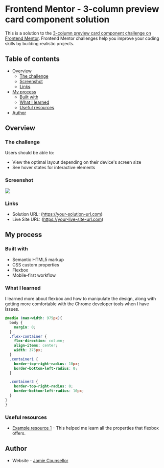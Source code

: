# Frontend Mentor - 3-column preview card component solution

This is a solution to the [3-column preview card component challenge on Frontend Mentor](https://www.frontendmentor.io/challenges/3column-preview-card-component-pH92eAR2-). Frontend Mentor challenges help you improve your coding skills by building realistic projects.

## Table of contents

- [Overview](#overview)
  - [The challenge](#the-challenge)
  - [Screenshot](#screenshot)
  - [Links](#links)
- [My process](#my-process)
  - [Built with](#built-with)
  - [What I learned](#what-i-learned)
  - [Useful resources](#useful-resources)
- [Author](#author)


## Overview

### The challenge

Users should be able to:

- View the optimal layout depending on their device's screen size
- See hover states for interactive elements

### Screenshot

![](images/Desktop_view.png)


### Links

- Solution URL: (https://your-solution-url.com)
- Live Site URL: (https://your-live-site-url.com)

## My process

### Built with

- Semantic HTML5 markup
- CSS custom properties
- Flexbox
- Mobile-first workflow

### What I learned

I learned more about flexbox and how to manipulate the design, along with getting more comfortable with the Chrome developer tools when I have issues.


```css
@media (max-width: 975px){
  body {
    margin: 0;
  }
  .flex-container {
    flex-direction: column;
    align-items: center;
    width: 375px;
  }
  .container1 {
    border-top-right-radius: 10px;
    border-bottom-left-radius: 0;
  }

  .container3 {
    border-top-right-radius: 0;
    border-bottom-left-radius: 10px;
  }
}
}
```

### Useful resources

- [Example resource 1](https://css-tricks.com/almanac/properties/f/flex-flow/) - This helped me learn all the properties that flexbox offers.


## Author

- Website - [Jamie Counsellor](TBD)

